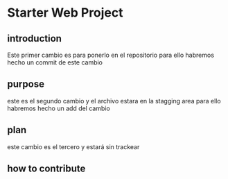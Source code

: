 # Starter Web Project 



## introduction  

Este primer cambio es para ponerlo en el repositorio
para ello habremos hecho un commit de este cambio

## purpose 
este es el segundo cambio y el archivo estara en la stagging area
para ello habremos hecho un add del cambio

## plan 

este cambio es el tercero y estará sin trackear


## how to contribute 